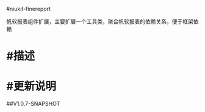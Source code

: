 
#niukit-finereport

帆软报表组件扩展，主要扩展一个工具类，聚合帆软报表的依赖关系，便于框架依赖

#描述
======================================================================

#更新说明
======================================================================

##V1.0.7-SNAPSHOT





